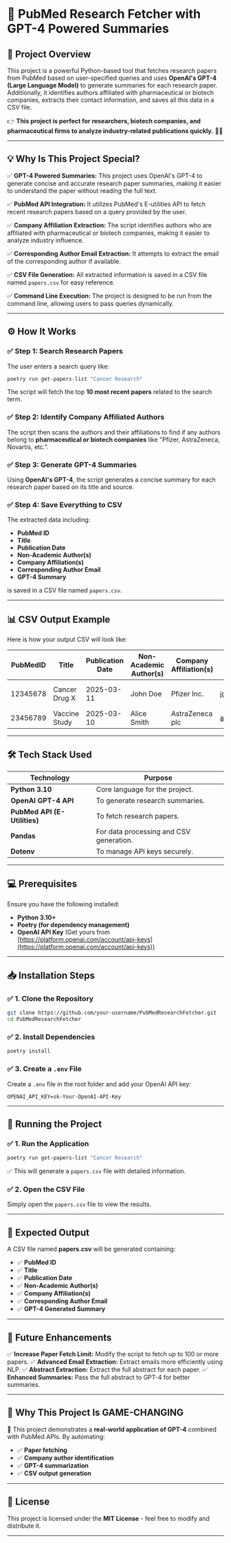 # 📜 PubMed Research Fetcher with GPT-4 Powered Summaries

## 🚀 Project Overview

This project is a powerful Python-based tool that fetches research papers from PubMed based on user-specified queries and uses **OpenAI's GPT-4 (Large Language Model)** to generate summaries for each research paper. Additionally, it identifies authors affiliated with pharmaceutical or biotech companies, extracts their contact information, and saves all this data in a CSV file.

👉 **This project is perfect for researchers, biotech companies, and pharmaceutical firms to analyze industry-related publications quickly.** 💯🚀

---

## 💡 Why Is This Project Special?

✅ **GPT-4 Powered Summaries:** This project uses OpenAI's GPT-4 to generate concise and accurate research paper summaries, making it easier to understand the paper without reading the full text.

✅ **PubMed API Integration:** It utilizes PubMed's E-utilities API to fetch recent research papers based on a query provided by the user.

✅ **Company Affiliation Extraction:** The script identifies authors who are affiliated with pharmaceutical or biotech companies, making it easier to analyze industry influence.

✅ **Corresponding Author Email Extraction:** It attempts to extract the email of the corresponding author if available.

✅ **CSV File Generation:** All extracted information is saved in a CSV file named `papers.csv` for easy reference.

✅ **Command Line Execution:** The project is designed to be run from the command line, allowing users to pass queries dynamically.

---

## ⚙️ How It Works

### ✅ Step 1: Search Research Papers
The user enters a search query like:
```bash
poetry run get-papers-list "Cancer Research"
```
The script will fetch the top **10 most recent papers** related to the search term.

### ✅ Step 2: Identify Company Affiliated Authors
The script then scans the authors and their affiliations to find if any authors belong to **pharmaceutical or biotech companies** like "Pfizer, AstraZeneca, Novartis, etc.".

### ✅ Step 3: Generate GPT-4 Summaries
Using **OpenAI's GPT-4**, the script generates a concise summary for each research paper based on its title and source.

### ✅ Step 4: Save Everything to CSV
The extracted data including:
- **PubMed ID**
- **Title**
- **Publication Date**
- **Non-Academic Author(s)**
- **Company Affiliation(s)**
- **Corresponding Author Email**
- **GPT-4 Summary**

is saved in a CSV file named `papers.csv`.

---

## 📊 CSV Output Example

Here is how your output CSV will look like:

| PubMedID | Title | Publication Date | Non-Academic Author(s) | Company Affiliation(s) | Corresponding Author Email | Summary |
|-----------|-------|-------------------|-----------------------|-----------------------|-----------------------------|---------|
| 12345678  | Cancer Drug X | 2025-03-11        | John Doe             | Pfizer Inc.          | john.doe@pfizer.com        | This paper explores... |
| 23456789  | Vaccine Study | 2025-03-10        | Alice Smith          | AstraZeneca plc      | alice.smith@az.com        | The study presents... |

---

## 🛠 Tech Stack Used

| Technology | Purpose |
|------------|---------|
| **Python 3.10** | Core language for the project. |
| **OpenAI GPT-4 API** | To generate research summaries. |
| **PubMed API (E-Utilities)** | To fetch research papers. |
| **Pandas** | For data processing and CSV generation. |
| **Dotenv** | To manage API keys securely. |

---

## 💻 Prerequisites

Ensure you have the following installed:
- **Python 3.10+**
- **Poetry (for dependency management)**
- **OpenAI API Key** (Get yours from [https://platform.openai.com/account/api-keys](https://platform.openai.com/account/api-keys))

---

## 📥 Installation Steps

### ✅ 1. Clone the Repository
```bash
git clone https://github.com/your-username/PubMedResearchFetcher.git
cd PubMedResearchFetcher
```

### ✅ 2. Install Dependencies
```bash
poetry install
```

### ✅ 3. Create a `.env` File
Create a `.env` file in the root folder and add your OpenAI API key:
```
OPENAI_API_KEY=sk-Your-OpenAI-API-Key
```

---

## 🚀 Running the Project

### ✅ 1. Run the Application
```bash
poetry run get-papers-list "Cancer Research"
```

✅ This will generate a `papers.csv` file with detailed information.

### ✅ 2. Open the CSV File
Simply open the `papers.csv` file to view the results.

---

## 📧 Expected Output
A CSV file named **papers.csv** will be generated containing:
- ✅ **PubMed ID**
- ✅ **Title**
- ✅ **Publication Date**
- ✅ **Non-Academic Author(s)**
- ✅ **Company Affiliation(s)**
- ✅ **Corresponding Author Email**
- ✅ **GPT-4 Generated Summary**

---

## 💯 Future Enhancements

✅ **Increase Paper Fetch Limit:** Modify the script to fetch up to 100 or more papers.
✅ **Advanced Email Extraction:** Extract emails more efficiently using NLP.
✅ **Abstract Extraction:** Extract the full abstract for each paper.
✅ **Enhanced Summaries:** Pass the full abstract to GPT-4 for better summaries.

---

## 🤩 Why This Project Is GAME-CHANGING

💯 This project demonstrates a **real-world application of GPT-4** combined with PubMed APIs. By automating:
- ✅ **Paper fetching**
- ✅ **Company author identification**
- ✅ **GPT-4 summarization**
- ✅ **CSV output generation**



---

## 📝 License
This project is licensed under the **MIT License** - feel free to modify and distribute it.

---

